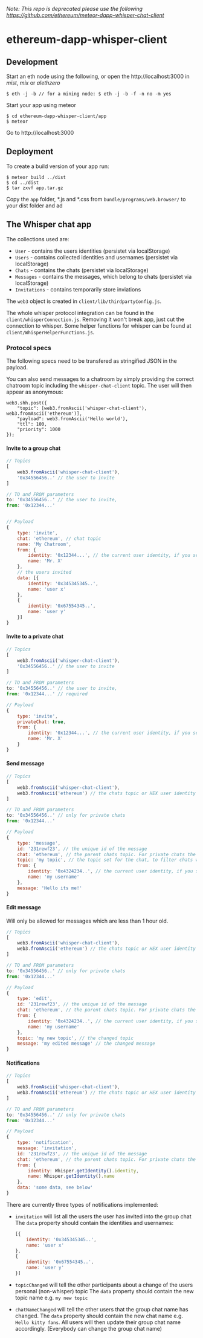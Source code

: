 *Note: This repo is deprecated please use the following https://github.com/ethereum/meteor-dapp-whisper-chat-client*

# ethereum-dapp-whisper-client

## Development

Start an eth node using the following,
or open the http://localhost:3000 in *mist*, *mix* or *alethzero*

    $ eth -j -b // for a mining node: $ eth -j -b -f -n no -m yes

Start your app using meteor

    $ cd ethereum-dapp-whisper-client/app
    $ meteor

Go to http://localhost:3000


## Deployment

To create a build version of your app run:

    $ meteor build ../dist
    $ cd ../dist
    $ tar zxvf app.tar.gz

Copy the `app` folder, *.js and *.css from `bundle/programs/web.browser/`
to your dist folder and ad

## The Whisper chat app

The collections used are:

- `User` - contains the users identities (persistet via localStorage)
- `Users` - contains collected identities and usernames (persistet via localStorage)
- `Chats` - contains the chats (persistet via localStorage)
- `Messages` - contains the messages, which belong to chats (persistet via localStorage)
- `Invitations` - contains temporarily store inviations

The `web3` object is created in `client/lib/thirdpartyConfig.js`.

The whole whisper protocol integration can be found in the `client/whisperConnection.js`.
Removing it won't break app, just cut the connection to whisper.
Some helper functions for whisper can be found at `client/WhisperHelperFunctions.js`.


### Protocol specs

The following specs need to be transfered as stringified JSON in the payload.

You can also send messages to a chatroom by simply providing the correct chatroom topic including the `whisper-chat-client` topic.
The user will then appear as anonymous:

    web3.shh.post({
        "topic": [web3.fromAscii('whisper-chat-client'), web3.fromAscii('ethereum')],
        "payload": web3.fromAscii('Hello world'),
        "ttl": 100,
        "priority": 1000
    });


#### Invite to a group chat

```js
// Topics
[
    web3.fromAscii('whisper-chat-client'),
    '0x34556456..' // the user to invite
]

// TO and FROM parameters
to: '0x34556456..' // the user to invite,
from: '0x12344...'


// Payload
{
    type: 'invite',
    chat: 'ethereum', // chat topic
    name: 'My Chatroom',
    from: {
        identity: '0x12344...', // the current user identity, if you set a from in the whisper `shh.post()` it will be used instead
        name: 'Mr. X'
    },
    // the users invited
    data: [{
        identity: '0x345345345..',
        name: 'user x'
    },
    {
        identity: '0x67554345..',
        name: 'user y'
    }]
}
```

#### Invite to a private chat

```js
// Topics
[
    web3.fromAscii('whisper-chat-client'),
    '0x34556456..' // the user to invite
]

// TO and FROM parameters
to: '0x34556456..' // the user to invite,
from: '0x12344...' // required

// Payload
{
    type: 'invite',
    privateChat: true,
    from: {
        identity: '0x12344...', // the current user identity, if you set a from in the whisper `shh.post()` it will be used instead
        name: 'Mr. X'
    }
}
```

#### Send message

```js
// Topics
[
    web3.fromAscii('whisper-chat-client'),
    web3.fromAscii('ethereum') // the chats topic or HEX user identity for private chats
]

// TO and FROM parameters
to: '0x34556456..' // only for private chats
from: '0x12344...'

// Payload
{
    type: 'message',
    id: '231rewf23', // the unique id of the message
    chat: 'ethereum', // the parent chats topic. For private chats the identity of the user
    topic: 'my topic', // the topic set for the chat, to filter chats with many participants. Has nothing to do with whisper topics
    from: {
        identity: '0x4324234..', // the current user identity, if you set a from in the whisper `shh.post()` it will be used instead
        name: 'my username'
    },
    message: 'Hello its me!'
}
```

#### Edit message

Will only be allowed for messages which are less than 1 hour old.

```js
// Topics
[
    web3.fromAscii('whisper-chat-client'),
    web3.fromAscii('ethereum') // the chats topic or HEX user identity for private chats
]

// TO and FROM parameters
to: '0x34556456..' // only for private chats
from: '0x12344...'

// Payload
{
    type: 'edit',
    id: '231rewf23', // the unique id of the message
    chat: 'ethereum', // the parent chats topic. For private chats the identity of the user
    from: {
        identity: '0x4324234..', // the current user identity, if you set a from in the whisper `shh.post()` it will be used instead
        name: 'my username'
    },
    topic: 'my new topic', // the changed topic
    message: 'my edited message' // the changed message
}
```

#### Notifications

```js
// Topics
[
    web3.fromAscii('whisper-chat-client'),
    web3.fromAscii('ethereum') // the chats topic or HEX user identity for private chats
]

// TO and FROM parameters
to: '0x34556456..' // only for private chats
from: '0x12344...'

// Payload
{
    type: 'notification',
    message: 'invitation',
    id: '231rewf23', // the unique id of the message
    chat: 'ethereum', // the parent chats topic. For private chats the identity of the user
    from: {
        identity: Whisper.getIdentity().identity,
        name: Whisper.getIdentity().name
    },
    data: 'some data, see below'
}
```

There are currently three types of notifications implemented:

 - `invitation` will list all the users the user has invited into the group chat
    The `data` property should contain the identities and usernames:

    ```js
    [{
        identity: '0x345345345..',
        name: 'user x'
    },
    {
        identity: '0x67554345..',
        name: 'user y'
    }]
    ```

- `topicChanged` will tell the other participants about a change of the users personal (non-whisper) topic
    The `data` property should contain the new topic name e.g. `my new topic`

- `chatNameChanged` will tell the other users that the group chat name has changed.
    The `data` property should contain the new chat name e.g. `Hello kitty fans`.
    All users will then update their group chat name accordingly. (Everybody can change the group chat name)




